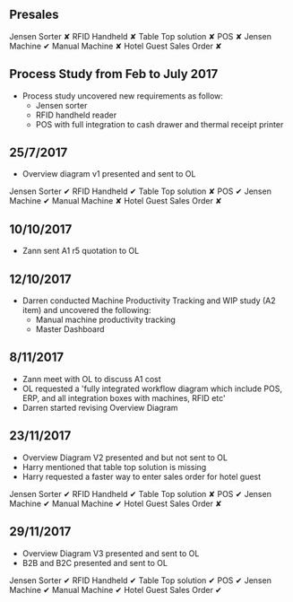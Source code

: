 ## Presales 
Jensen Sorter &#10008;
RFID Handheld &#10008;
Table Top solution &#10008;
POS &#10008;
Jensen Machine  &#10004;
Manual Machine &#10008;
Hotel Guest Sales Order &#10008;

## Process Study from Feb to July 2017
- Process study uncovered new requirements as follow:
	- Jensen sorter 
	- RFID handheld reader  
	- POS with full integration to cash drawer and thermal receipt printer

## 25/7/2017
- Overview diagram v1 presented and sent to OL

Jensen Sorter &#10004;
RFID Handheld &#10004;
Table Top solution &#10008;
POS &#10004;
Jensen Machine  &#10004;
Manual Machine &#10008;
Hotel Guest Sales Order &#10008;
 
## 10/10/2017
- Zann sent A1 r5 quotation to OL


## 12/10/2017
- Darren conducted Machine Productivity Tracking and WIP study (A2 item) and uncovered the following:
	- Manual machine productivity tracking 
	- Master Dashboard


## 8/11/2017
- Zann meet with OL to discuss A1 cost
- OL requested a 'fully integrated workflow diagram which include POS, ERP, and all integration boxes with machines, RFID etc'
- Darren started revising Overview Diagram


## 23/11/2017
- Overview Diagram V2 presented and but not sent to OL
- Harry mentioned that table top solution is missing
- Harry requested a faster way to enter sales order for hotel guest

Jensen Sorter &#10004;
RFID Handheld &#10004;
Table Top solution &#10008;
POS &#10004;
Jensen Machine  &#10004;
Manual Machine &#10004;
Hotel Guest Sales Order &#10008;

## 29/11/2017
- Overview Diagram V3 presented and sent to OL
- B2B and B2C presented and sent to OL

Jensen Sorter &#10004;
RFID Handheld &#10004;
Table Top solution &#10004;
POS &#10004;
Jensen Machine  &#10004;
Manual Machine &#10004;
Hotel Guest Sales Order &#10004;
